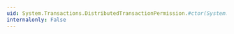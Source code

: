 ```yaml
---
uid: System.Transactions.DistributedTransactionPermission.#ctor(System.Security.Permissions.PermissionState)
internalonly: False
---
```

